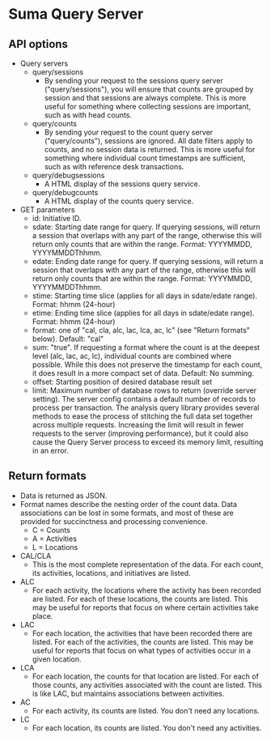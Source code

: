 Suma Query Server
=================

API options
------------
* Query servers
	* query/sessions
		* By sending your request to the sessions query server ("query/sessions"), you will ensure that counts are grouped by session and that sessions are always complete. This is more useful for something where collecting sessions are important, such as with head counts.
	* query/counts
		* By sending your request to the count query server ("query/counts"), sessions are ignored. All date filters apply to counts, and no session data is returned. This is more useful for something where individual count timestamps are sufficient, such as with reference desk transactions.
	* query/debugsessions
		* A HTML display of the sessions query service.
	* query/debugcounts
		* A HTML display of the counts query service.
* GET parameters
	* id: Initiative ID.
	* sdate: Starting date range for query. If querying sessions, will return a session that overlaps with any part of the range, otherwise this will return only counts that are within the range. Format: YYYYMMDD, YYYYMMDDThhmm.
	* edate: Ending date range for query. If querying sessions, will return a session that overlaps with any part of the range, otherwise this will return only counts that are within the range. Format: YYYYMMDD, YYYYMMDDThhmm.
	* stime: Starting time slice (applies for all days in sdate/edate range). Format: hhmm (24-hour)
	* etime: Ending time slice (applies for all days in sdate/edate range). Format: hhmm (24-hour)
	* format: one of "cal, cla, alc, lac, lca, ac, lc" (see "Return formats" below). Default: "cal"
    * sum: "true". If requesting a format where the count is at the deepest level (alc, lac, ac, lc), individual counts are combined where possible. While this does not preserve the timestamp for each count, it does result in a more compact set of data. Default: No summing.
    * offset: Starting position of desired database result set
    * limit: Maximum number of database rows to return (override server setting). The server config contains a default number of records to process per transaction. The analysis query library provides several methods to ease the process of stitching the full data set together across multiple requests. Increasing the limit will result in fewer requests to the server (improving performance), but it could also cause the Query Server process to exceed its memory limit, resulting in an error.

Return formats
---------------
* Data is returned as JSON.
* Format names describe the nesting order of the count data. Data associations can be lost in some formats, and most of these are provided for succinctness and processing convenience.
	* C = Counts
	* A = Activities
	* L = Locations
* CAL/CLA
	* This is the most complete representation of the data. For each count, its activities, locations, and initiatives are listed.
* ALC
	* For each activity, the locations where the activity has been recorded are listed. For each of these locations, the counts are listed. This may be useful for reports that focus on where certain activities take place.
* LAC
	* For each location, the activities that have been recorded there are listed. For each of the activities, the counts are listed. This may be useful for reports that focus on what types of activities occur in a given location.
* LCA
	* For each location, the counts for that location are listed. For each of those counts, any activities associated with the count are listed. This is like LAC, but maintains associations between activities.
* AC
	* For each activity, its counts are listed. You don't need any locations.
* LC
	* For each location, its counts are listed. You don't need any activities.
